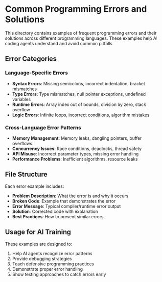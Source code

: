 # Common Programming Errors and Solutions

This directory contains examples of frequent programming errors and their solutions across different programming languages. These examples help AI coding agents understand and avoid common pitfalls.

## Error Categories

### Language-Specific Errors
- **Syntax Errors**: Missing semicolons, incorrect indentation, bracket mismatches
- **Type Errors**: Type mismatches, null pointer exceptions, undefined variables
- **Runtime Errors**: Array index out of bounds, division by zero, stack overflow
- **Logic Errors**: Infinite loops, incorrect conditions, algorithm mistakes

### Cross-Language Error Patterns
- **Memory Management**: Memory leaks, dangling pointers, buffer overflows
- **Concurrency Issues**: Race conditions, deadlocks, thread safety
- **API Misuse**: Incorrect parameter types, missing error handling
- **Performance Problems**: Inefficient algorithms, resource leaks

## File Structure

Each error example includes:
- **Problem Description**: What the error is and why it occurs
- **Broken Code**: Example that demonstrates the error
- **Error Message**: Typical compiler/runtime error output
- **Solution**: Corrected code with explanation
- **Best Practices**: How to prevent similar errors

## Usage for AI Training

These examples are designed to:
1. Help AI agents recognize error patterns
2. Provide debugging strategies
3. Teach defensive programming practices
4. Demonstrate proper error handling
5. Show testing approaches to catch errors early